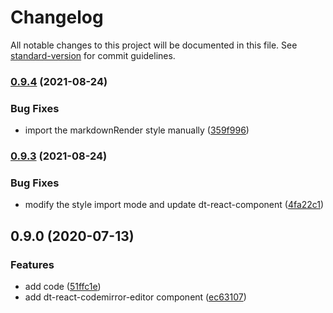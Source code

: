 # Changelog

All notable changes to this project will be documented in this file. See [standard-version](https://github.com/conventional-changelog/standard-version) for commit guidelines.

### [0.9.4](https://github.com/DTStack/dt-react-codemirror-editor/compare/v0.9.3...v0.9.4) (2021-08-24)


### Bug Fixes

* import the markdownRender style manually ([359f996](https://github.com/DTStack/dt-react-codemirror-editor/commit/359f9968c39948105d901aec2319b0b339b209f7))

### [0.9.3](https://github.com/DTStack/dt-react-codemirror-editor/compare/v0.9.2...v0.9.3) (2021-08-24)


### Bug Fixes

* modify the style import mode and update dt-react-component ([4fa22c1](https://github.com/DTStack/dt-react-codemirror-editor/commit/4fa22c154140c851477d5cda0ebe471240551d9a))

## 0.9.0 (2020-07-13)


### Features

* add code ([51ffc1e](https://github.com/DTStack/dt-react-codemirror-editor/commit/51ffc1e133fa07df211025afb2fb68ba65d0e420))
* add dt-react-codemirror-editor component ([ec63107](https://github.com/DTStack/dt-react-codemirror-editor/commit/ec631076370b19c376cc611fc117d457295e510e))
